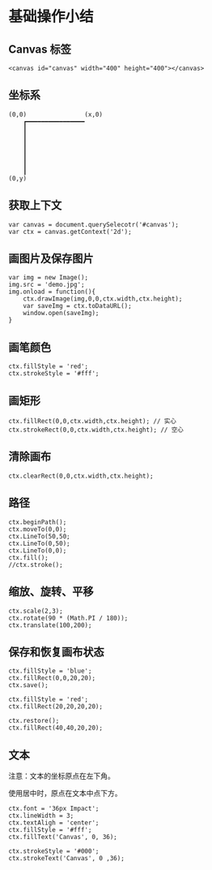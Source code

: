 # 基础操作小结

## Canvas 标签

```
<canvas id="canvas" width="400" height="400"></canvas>
```

## 坐标系

```
(0,0)                (x,0)
    ┏━━━━━━━━━━━━━━━━ 
    ┃
    ┃
    ┃
    ┃
    ┃
    ┃
    ┃
(0,y)
```

## 获取上下文

```
var canvas = document.querySelecotr('#canvas');
var ctx = canvas.getContext('2d');

```

## 画图片及保存图片

```
var img = new Image();
img.src = 'demo.jpg';
img.onload = function(){
    ctx.drawImage(img,0,0,ctx.width,ctx.height);
    var saveImg = ctx.toDataURL();
    window.open(saveImg);
}
```

## 画笔颜色

```
ctx.fillStyle = 'red';
ctx.strokeStyle = '#fff';
```

## 画矩形

```
ctx.fillRect(0,0,ctx.width,ctx.height); // 实心
ctx.strokeRect(0,0,ctx.width,ctx.height); // 空心
```

## 清除画布

```
ctx.clearRect(0,0,ctx.width,ctx.height);
```

## 路径

```
ctx.beginPath();
ctx.moveTo(0,0);
ctx.LineTo(50,50;
ctx.LineTo(0,50);
ctx.LineTo(0,0);
ctx.fill();
//ctx.stroke();
```

## 缩放、旋转、平移

```
ctx.scale(2,3);
ctx.rotate(90 * (Math.PI / 180));
ctx.translate(100,200);
```

## 保存和恢复画布状态

```
ctx.fillStyle = 'blue';
ctx.fillRect(0,0,20,20);
ctx.save();

ctx.fillStyle = 'red';
ctx.fillRect(20,20,20,20);

ctx.restore();
ctx.fillRect(40,40,20,20);
```

## 文本

注意：文本的坐标原点在左下角。

使用居中时，原点在文本中点下方。

```
ctx.font = '36px Impact';
ctx.lineWidth = 3;
ctx.textAligh = 'center';
ctx.fillStyle = '#fff';
ctx.fillText('Canvas', 0, 36);

ctx.strokeStyle = '#000';
ctx.strokeText('Canvas', 0 ,36);
```



